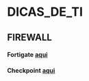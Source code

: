 # DICAS_DE_TI

## FIREWALL  
#### Fortigate [aqui](https://github.com/piresand/DICAS_DE_TI/tree/main/FIREWALL/FORTIGATE) 
#### Checkpoint [aqui](https://github.com/piresand/DICAS_DE_TI/tree/main/FIREWALL/CHECKPOINT)